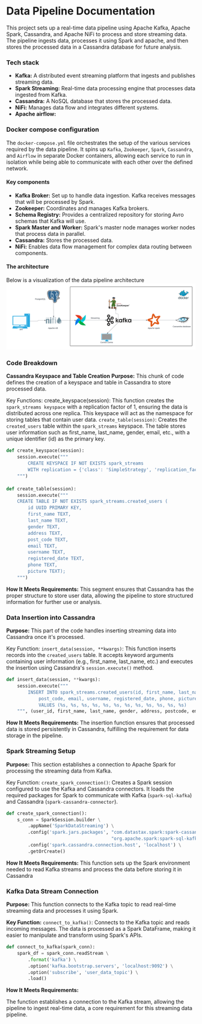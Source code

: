 # Data Pipeline Documentation
This project sets up a real-time data pipeline using Apache Kafka, Apache Spark, Cassandra, and Apache NiFi to process and store streaming data. The pipeline ingests data, processes it using Spark and apache, and then stores the processed data in a Cassandra database for future analysis.

### Tech stack
- **Kafka:** A distributed event streaming platform that ingests and publishes streaming data.
- **Spark Streaming:** Real-time data processing engine that processes data ingested from Kafka.
- **Cassandra:** A NoSQL database that stores the processed data.
- **NiFi:** Manages data flow and integrates different systems.
- **Apache airflow:**

### Docker compose configuration
The `docker-compose.yml` file orchestrates the setup of the various services required by the data pipeline. It spins up `Kafka`, `Zookeeper`, `Spark`, `Cassandra`, and `Airflow` in separate Docker containers, allowing each service to run in isolation while being able to communicate with each other over the defined network.

#### Key components
- **Kafka Broker:** Set up to handle data ingestion. Kafka receives messages that will be processed by Spark.
- **Zookeeper:** Coordinates and manages Kafka brokers.
- **Schema Registry:** Provides a centralized repository for storing Avro schemas that Kafka will use.
- **Spark Master and Worker:** Spark's master node manages worker nodes that process data in parallel.
- **Cassandra:** Stores the processed data.
- **NiFi:** Enables data flow management for complex data routing between components.

#### The architecture
Below is a visualization of the data pipeline architecture
![data pipeline architecture](https://github.com/achenchi7/data-pipeline/blob/main/pipeline-architecture.png)


### Code Breakdown
**Cassandra Keyspace and Table Creation**
**Purpose:**
This chunk of code defines the creation of a keyspace and table in Cassandra to store processed data.

Key Functions:
create_keyspace(session):
This function creates the `spark_streams keyspace` with a replication factor of 1, ensuring the data is distributed across one replica.
This keyspace will act as the namespace for storing tables that contain user data.
`create_table(session)`:
Creates the `created_users` table within the `spark_streams` keyspace.
The table stores user information such as first_name, last_name, gender, email, etc., with a unique identifier (id) as the primary key.

```python
def create_keyspace(session):
    session.execute("""
        CREATE KEYSPACE IF NOT EXISTS spark_streams
        WITH replication = {'class': 'SimpleStrategy', 'replication_factor': '1'};
    """)

def create_table(session):
    session.execute("""
    CREATE TABLE IF NOT EXISTS spark_streams.created_users (
        id UUID PRIMARY KEY,
        first_name TEXT,
        last_name TEXT,
        gender TEXT,
        address TEXT,
        post_code TEXT,
        email TEXT,
        username TEXT,
        registered_date TEXT,
        phone TEXT,
        picture TEXT);
    """)
```
**How It Meets Requirements:**
This segment ensures that Cassandra has the proper structure to store user data, allowing the pipeline to store structured information for further use or analysis.

### Data Insertion into Cassandra
**Purpose:**
This part of the code handles inserting streaming data into Cassandra once it's processed.

Key Function:
`insert_data(session, **kwargs)`:
This function inserts records into the `created_users` table.
It accepts keyword arguments containing user information (e.g., first_name, last_name, etc.) and executes the insertion using Cassandra's `session.execute()` method.

```python
def insert_data(session, **kwargs):
    session.execute("""
        INSERT INTO spark_streams.created_users(id, first_name, last_name, gender, address, 
            post_code, email, username, registered_date, phone, picture)
            VALUES (%s, %s, %s, %s, %s, %s, %s, %s, %s, %s, %s, %s)
    """, (user_id, first_name, last_name, gender, address, postcode, email, username, dob, registered_date, phone, picture))
```

**How It Meets Requirements:**
The insertion function ensures that processed data is stored persistently in Cassandra, fulfilling the requirement for data storage in the pipeline.

### Spark Streaming Setup
**Purpose:**
This section establishes a connection to Apache Spark for processing the streaming data from Kafka.

Key Function:
`create_spark_connection()`:
Creates a Spark session configured to use the Kafka and Cassandra connectors.
It loads the required packages for Spark to communicate with Kafka (`spark-sql-kafka`) and Cassandra (`spark-cassandra-connector`).

```python
def create_spark_connection():
    s_conn = SparkSession.builder \
        .appName('SparkDataStreaming') \
        .config('spark.jars.packages', "com.datastax.spark:spark-cassandra-connector_2.13:3.4.1,"
                                       "org.apache.spark:spark-sql-kafka-0-10_2.13:3.4.1") \
        .config('spark.cassandra.connection.host', 'localhost') \
        .getOrCreate()
```
**How It Meets Requirements:**
This function sets up the Spark environment needed to read Kafka streams and process the data before storing it in Cassandra

### Kafka Data Stream Connection
**Purpose:**
This function connects to the Kafka topic to read real-time streaming data and processes it using Spark.

**Key Function:**
`connect_to_kafka()`:
Connects to the Kafka topic and reads incoming messages.
The data is processed as a Spark DataFrame, making it easier to manipulate and transform using Spark's APIs.

```python
def connect_to_kafka(spark_conn):
    spark_df = spark_conn.readStream \
        .format('kafka') \
        .option('kafka.bootstrap.servers', 'localhost:9092') \
        .option('subscribe', 'user_data_topic') \
        .load()
```
**How It Meets Requirements:**

The function establishes a connection to the Kafka stream, allowing the pipeline to ingest real-time data, a core requirement for this streaming data pipeline.
